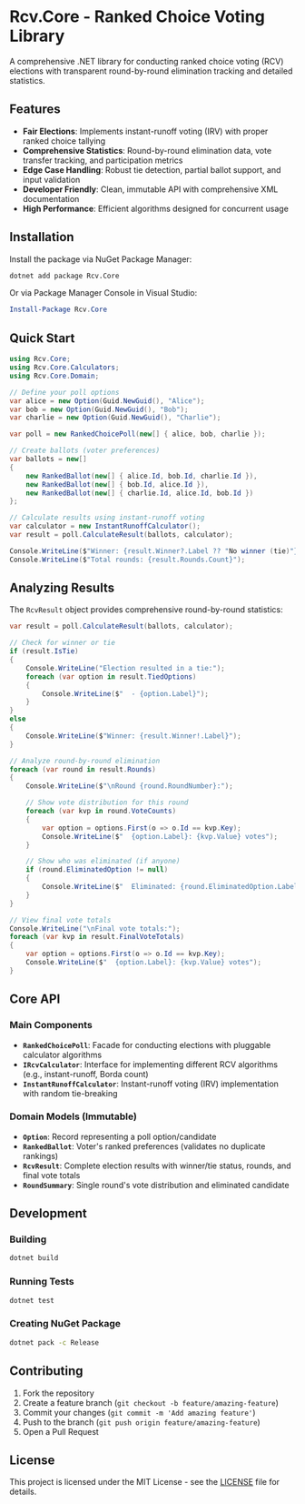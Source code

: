 # Rcv.Core - Ranked Choice Voting Library

A comprehensive .NET library for conducting ranked choice voting (RCV) elections with transparent round-by-round elimination tracking and detailed statistics.

## Features

- **Fair Elections**: Implements instant-runoff voting (IRV) with proper ranked choice tallying
- **Comprehensive Statistics**: Round-by-round elimination data, vote transfer tracking, and participation metrics
- **Edge Case Handling**: Robust tie detection, partial ballot support, and input validation
- **Developer Friendly**: Clean, immutable API with comprehensive XML documentation
- **High Performance**: Efficient algorithms designed for concurrent usage

## Installation

Install the package via NuGet Package Manager:

```bash
dotnet add package Rcv.Core
```

Or via Package Manager Console in Visual Studio:

```powershell
Install-Package Rcv.Core
```

## Quick Start

```csharp
using Rcv.Core;
using Rcv.Core.Calculators;
using Rcv.Core.Domain;

// Define your poll options
var alice = new Option(Guid.NewGuid(), "Alice");
var bob = new Option(Guid.NewGuid(), "Bob");
var charlie = new Option(Guid.NewGuid(), "Charlie");

var poll = new RankedChoicePoll(new[] { alice, bob, charlie });

// Create ballots (voter preferences)
var ballots = new[]
{
    new RankedBallot(new[] { alice.Id, bob.Id, charlie.Id }),
    new RankedBallot(new[] { bob.Id, alice.Id }),
    new RankedBallot(new[] { charlie.Id, alice.Id, bob.Id })
};

// Calculate results using instant-runoff voting
var calculator = new InstantRunoffCalculator();
var result = poll.CalculateResult(ballots, calculator);

Console.WriteLine($"Winner: {result.Winner?.Label ?? "No winner (tie)"}");
Console.WriteLine($"Total rounds: {result.Rounds.Count}");
```

## Analyzing Results

The `RcvResult` object provides comprehensive round-by-round statistics:

```csharp
var result = poll.CalculateResult(ballots, calculator);

// Check for winner or tie
if (result.IsTie)
{
    Console.WriteLine("Election resulted in a tie:");
    foreach (var option in result.TiedOptions)
    {
        Console.WriteLine($"  - {option.Label}");
    }
}
else
{
    Console.WriteLine($"Winner: {result.Winner!.Label}");
}

// Analyze round-by-round elimination
foreach (var round in result.Rounds)
{
    Console.WriteLine($"\nRound {round.RoundNumber}:");

    // Show vote distribution for this round
    foreach (var kvp in round.VoteCounts)
    {
        var option = options.First(o => o.Id == kvp.Key);
        Console.WriteLine($"  {option.Label}: {kvp.Value} votes");
    }

    // Show who was eliminated (if anyone)
    if (round.EliminatedOption != null)
    {
        Console.WriteLine($"  Eliminated: {round.EliminatedOption.Label}");
    }
}

// View final vote totals
Console.WriteLine("\nFinal vote totals:");
foreach (var kvp in result.FinalVoteTotals)
{
    var option = options.First(o => o.Id == kvp.Key);
    Console.WriteLine($"  {option.Label}: {kvp.Value} votes");
}
```

## Core API

### Main Components

- **`RankedChoicePoll`**: Facade for conducting elections with pluggable calculator algorithms
- **`IRcvCalculator`**: Interface for implementing different RCV algorithms (e.g., instant-runoff, Borda count)
- **`InstantRunoffCalculator`**: Instant-runoff voting (IRV) implementation with random tie-breaking

### Domain Models (Immutable)

- **`Option`**: Record representing a poll option/candidate
- **`RankedBallot`**: Voter's ranked preferences (validates no duplicate rankings)
- **`RcvResult`**: Complete election results with winner/tie status, rounds, and final vote totals
- **`RoundSummary`**: Single round's vote distribution and eliminated candidate

## Development

### Building

```bash
dotnet build
```

### Running Tests

```bash
dotnet test
```

### Creating NuGet Package

```bash
dotnet pack -c Release
```

## Contributing

1. Fork the repository
2. Create a feature branch (`git checkout -b feature/amazing-feature`)
3. Commit your changes (`git commit -m 'Add amazing feature'`)
4. Push to the branch (`git push origin feature/amazing-feature`)
5. Open a Pull Request

## License

This project is licensed under the MIT License - see the [LICENSE](LICENSE) file for details.